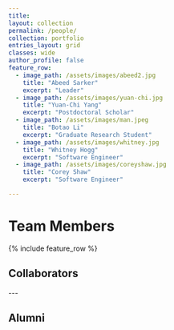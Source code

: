 ```yaml
---
title:
layout: collection
permalink: /people/
collection: portfolio
entries_layout: grid
classes: wide
author_profile: false
feature_row:
  - image_path: /assets/images/abeed2.jpg
    title: "Abeed Sarker"
    excerpt: "Leader"
  - image_path: /assets/images/yuan-chi.jpg
    title: "Yuan-Chi Yang"
    excerpt: "Postdoctoral Scholar"
  - image_path: /assets/images/man.jpeg
    title: "Botao Li"
    excerpt: "Graduate Research Student"  
  - image_path: /assets/images/whitney.jpg
    title: "Whitney Hogg"
    excerpt: "Software Engineer"
  - image_path: /assets/images/coreyshaw.jpg
    title: "Corey Shaw"
    excerpt: "Software Engineer"  

---
```

<h1>Team Members</h1>
{% include feature_row %}
<h2>Collaborators</h2>
---
<h2>Alumni</h2>
